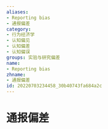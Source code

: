 ```yaml
---
aliases:
- Reporting bias
- 通报偏差
category:
- 行为经济学
- 认知偏见
- 认知偏差
- 认知偏误
groups: 实验与研究偏差
name:
- Reporting bias
zhname:
- 通报偏差
id: 20220703234458_30b40743fa684a2c
---
```


# 通报偏差


